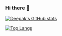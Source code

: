 ### Hi there 👋
[![Deepak's GitHub stats](https://github-readme-stats.vercel.app/api/top-langs/?username=jhadeepakkumar14&layout=compact)](https://github.com/jhadeepakkumar14/github-readme-stats&show_icons=true&count_private=true&theme=dark)

[![Top Langs](https://github-readme-stats.vercel.app/api/top-langs/?username=jhadeepakkumar14&layout=compact)](https://github.com/jhadeepakkumar14/github-readme-stats)
<!--
**jhadeepakkumar14/jhadeepakkumar14** is a ✨ _special_ ✨ repository because its `README.md` (this file) appears on your GitHub profile.

Here are some ideas to get you started:

- 🔭 I’m currently working on ...
- 🌱 I’m currently learning ...
- 👯 I’m looking to collaborate on ...
- 🤔 I’m looking for help with ...
- 💬 Ask me about ...
- 📫 How to reach me: ...
- 😄 Pronouns: ...
- ⚡ Fun fact: ...
-->
